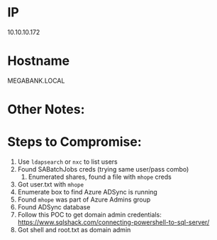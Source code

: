 
# IP
10.10.10.172

# Hostname
MEGABANK.LOCAL

# Other Notes:



# Steps to Compromise:
1. Use `ldapsearch` or `nxc` to list users 
2. Found SABatchJobs creds (trying same user/pass combo)
	1. Enumerated shares, found a file with `mhope` creds
3. Got user.txt with `mhope`
4. Enumerate box to find Azure ADSync is running
5. Found `mhope` was part of Azure Admins group
6. Found ADSync database
7. Follow this POC to get domain admin credentials: https://www.sqlshack.com/connecting-powershell-to-sql-server/
8. Got shell and root.txt as domain admin
